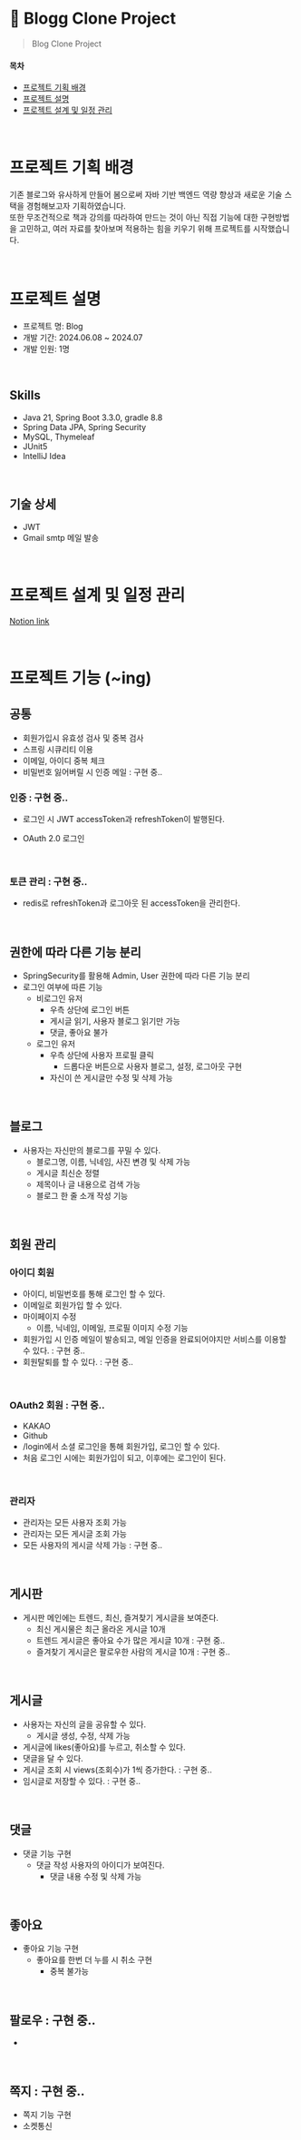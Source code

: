 # 📢 Blogg Clone Project

> Blog Clone Project

#### 목차
- [프로젝트 기획 배경](#프로젝트-기획-배경)
- [프로젝트 설명](#프로젝트-설명)
- [프로젝트 설계 및 일정 관리](#프로젝트-설계-및-일정-관리)
<br>

# 프로젝트 기획 배경
기존 블로그와 유사하게 만들어 봄으로써 자바 기반 백엔드 역량 향상과 새로운 기술 스택을 경험해보고자 기획하였습니다. <br>
또한 무조건적으로 책과 강의를 따라하여 만드는 것이 아닌 직접 기능에 대한 구현방법을 고민하고, 여러 자료를 찾아보며 적용하는 힘을 키우기 위해 프로젝트를 시작했습니다. <br>
<br> <br>

# 프로젝트 설명
- 프로젝트 명: Blog
- 개발 기간: 2024.06.08 ~ 2024.07
- 개발 인원: 1명
<br>

## Skills
- Java 21, Spring Boot 3.3.0, gradle 8.8
- Spring Data JPA, Spring Security
- MySQL, Thymeleaf
- JUnit5
- IntelliJ Idea
<br>

## 기술 상세
- JWT
- Gmail smtp 메일 발송
<br>



# 프로젝트 설계 및 일정 관리
[Notion link](https://www.notion.so/0618-0719-Project-17e41a3c59d348fa98077352f4a94252?pvs=4
)

<br/>


# 프로젝트 기능 (~ing)
## 공통
- 회원가입시 유효성 검사 및 중복 검사
- 스프링 시큐리티 이용
- 이메일, 아이디 중복 체크
- 비밀번호 잃어버릴 시 인증 메일 : 구현 중..
  <br/>
  
### 인증 : 구현 중..
- 로그인 시 JWT accessToken과 refreshToken이 발행된다. 
<!--  - 이후 Authorization 헤더에 Bearer {token}을 추가하여 권한을 확인한다. -->
  - OAuth 2.0 로그인
<br/>

### 토큰 관리 : 구현 중..
- redis로 refreshToken과 로그아웃 된 accessToken을 관리한다.
<!--- refreshToken으로 reissue 요청 시 accessToken을 새로 발행한다.
- 로그아웃 시 해당 refreshTokend을 삭제하고, accessToken에 대한 blackList를 추가하여, 이후 해당 accessToken으로 로그인 할 시 거부되도록 한다.-->
<br/>

## 권한에 따라 다른 기능 분리
  - SpringSecurity를 활용해 Admin, User 권한에 따라 다른 기능 분리
  - 로그인 여부에 따른 기능
    - 비로그인 유저
      - 우측 상단에 로그인 버튼
      - 게시글 읽기, 사용자 블로그 읽기만 가능
      - 댓글, 좋아요 불가
    - 로그인 유저
      - 우측 상단에 사용자 프로필 클릭
        - 드롭다운 버튼으로 사용자 블로그, 설정, 로그아웃 구현
      - 자신이 쓴 게시글만 수정 및 삭제 가능
<br/>

## 블로그
  - 사용자는 자신만의 블로그를 꾸밀 수 있다.
    - 블로그명, 이름, 닉네임, 사진 변경 및 삭제 가능
    - 게시글 최신순 정렬
    - 제목이나 글 내용으로 검색 가능
    - 블로그 한 줄 소개 작성 기능
<br/>

## 회원 관리
### 아이디 회원
  - 아이디, 비밀번호를 통해 로그인 할 수 있다.
  - 이메일로 회원가입 할 수 있다.
  - 마이페이지 수정
    - 이름, 닉네임, 이메일, 프로필 이미지 수정 기능
  - 회원가입 시 인증 메일이 발송되고, 메일 인증을 완료되어야지만 서비스를 이용할 수 있다. : 구현 중..
  - 회원탈퇴를 할 수 있다. : 구현 중..
 <!--   - 이메일 발송 시에 5초 정도의 시간이 소요되므로 비동기로 처리한다.
    - 이메일 인증 기한은 24시간이다. 기한 내에 인증하지 못한 경우 새로운 인증 키로 재발송한다.-->
  <br/>
  
 ### OAuth2 회원 : 구현 중..
  - KAKAO
  - Github
  - /login에서 소셜 로그인을 통해 회원가입, 로그인 할 수 있다.
  - 처음 로그인 시에는 회원가입이 되고, 이후에는 로그인이 된다. 
<br/>

### 관리자 
  - 관리자는 모든 사용자 조회 가능
  - 관리자는 모든 게시글 조회 가능
  - 모든 사용자의 게시글 삭제 가능 : 구현 중..
<br/>

## 게시판
  - 게시판 메인에는 트렌드, 최신, 즐겨찾기 게시글을 보여준다.
    - 최신 게시물은 최근 올라온 게시글 10개
    - 트렌드 게시글은 좋아요 수가 많은 게시글 10개 : 구현 중..
    - 즐겨찾기 게시글은 팔로우한 사람의 게시글 10개 : 구현 중.. 
<br/>

## 게시글
  - 사용자는 자신의 글을 공유할 수 있다.
     - 게시글 생성, 수정, 삭제 가능
  - 게시글에 likes(좋아요)를 누르고, 취소할 수 있다.
  - 댓글을 달 수 있다.
  - 게시글 조회 시 views(조회수)가 1씩 증가한다. : 구현 중..
  - 임시글로 저장할 수 있다. : 구현 중..
<br/>

## 댓글
  - 댓글 기능 구현
    - 댓글 작성 사용자의 아이디가 보여진다.
      - 댓글 내용 수정 및 삭제 가능
 <br/>
 
## 좋아요 
  - 좋아요 기능 구현
     - 좋아요를 한번 더 누를 시 취소 구현
       - 중복 불가능
<br/>

## 팔로우 : 구현 중..
-
<br/>

## 쪽지 : 구현 중..
  - 쪽지 기능 구현
  - 소켓통신
<br/>

<!--
# 3. 구조 및 설계
## 인증
- 로그인 시 JWT accessToken과 refreshToken이 발행된다.
- 이후 `Authorization` 헤더에 `Bearer {token}`을 추가하여 권한을 확인한다.

## 토큰 관리
- redis로 refreshToken과 로그아웃 된 accessToken을 관리한다.
- refreshToken으로 reissue 요청 시 accessToken을 새로 발행한다.
- 로그아웃 시 해당 refreshTokend을 삭제하고, accessToken에 대한 blackList를 추가하여, 이후 해당 accessToken으로 로그인 할 시 거부되도록 한다. 

## 회원 관리
### 이메일 회원
- 아이디, 이메일, 비밀 번호를 통해 로그인 할 수 있다.
  - 회원가입 시 인증 메일이 발송되고, 메일 인증을 완료되어야지만 서비스를 이용할 수 있다.
  - 이메일 발송 시에 5초 정도의 시간이 소요되므로 `비동기`로 처리한다.
  - 이메일 인증 기한은 24시간이다. 기한 내에 인증하지 못한 경우 새로운 인증 키로 재발송한다.

